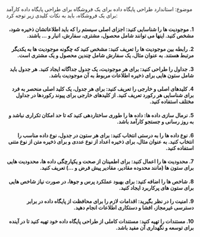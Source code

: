  موضوع: استاندارد طراحی پایگاه داده برای یک فروشگاه
 برای طراحی پایگاه داده کارآمد برای یک فروشگاه، باید به نکات کلیدی زیر توجه کرد:
<h4 dir="rtl"> 1. موجودیت ها را شناسایی کنید: اجزای اصلی سیستم را که باید اطلاعاتشان ذخیره شود، مشخص کنید. اینها می توانند شامل محصول، مشتری، سفارش، انبار و ... باشند.
</h4>
<h4 dir="rtl">2. رابطه بین موجودیت ها را تعریف کنید: مشخص کنید که چگونه موجودیت ها به یکدیگر مرتبط هستند. به عنوان مثال، یک سفارش شامل چندین محصول و یک مشتری است.
</h4>
<h4 dir="rtl">3. جداول را طراحی کنید: برای هر موجودیت، یک جدول جداگانه ایجاد کنید. هر جدول باید شامل ستون هایی برای ذخیره اطلاعات مربوط به آن موجودیت باشد.
</h4>
<h4 dir="rtl">4. کلیدهای اصلی و خارجی را تعریف کنید: برای هر جدول، یک کلید اصلی منحصر به فرد برای شناسایی هر رکورد تعریف کنید. از کلیدهای خارجی برای پیوند رکوردها در جداول مختلف استفاده کنید.
</h4>
<h4 dir="rtl">5. نرمال سازی داده ها: داده ها را طوری ساختاردهی کنید که تا حد امکان تکراری نباشد و به روز رسانی و جستجو کارآمد باشد.
</h4>
<h4 dir="rtl">6. نوع داده ها را به درستی انتخاب کنید: برای هر ستون در جدول، نوع داده مناسب را انتخاب کنید. به عنوان مثال، برای ذخیره اعداد از نوع عددی و برای ذخیره متن از نوع متنی استفاده کنید.
</h4>
<h4 dir="rtl">7. محدودیت ها را اعمال کنید: برای اطمینان از صحت و یکپارچگی داده ها، محدودیت هایی برای ستون ها (مانند محدوده مقادیر، مقادیر پیش فرض و ...) تعریف کنید.
</h4>
<h4 dir="rtl">8. شاخص ها را اضافه کنید: برای بهبود عملکرد پرس و جوها، در صورت نیاز شاخص هایی برای ستون های پرکاربرد ایجاد کنید.
</h4>
<h4 dir="rtl">9. امنیت را در نظر بگیرید: اقدامات لازم را برای محافظت از پایگاه داده در برابر دسترسی غیرمجاز، افشا و دستکاری اطلاعات انجام دهید.
</h4>
<h4 dir="rtl">10. مستندات را تهیه کنید: مستندات کاملی از طراحی پایگاه داده خود تهیه کنید تا در آینده برای توسعه و نگهداری آن مفید باشد.
</h4>
